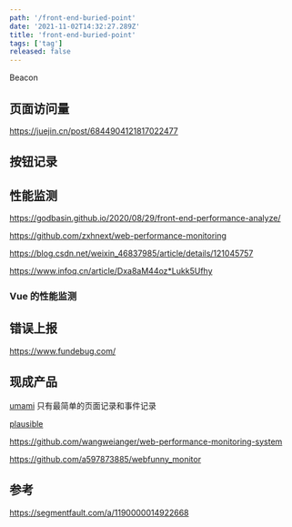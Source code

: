 ```yaml
---
path: '/front-end-buried-point'
date: '2021-11-02T14:32:27.289Z'
title: 'front-end-buried-point'
tags: ['tag']
released: false
---
```


Beacon

## 页面访问量

https://juejin.cn/post/6844904121817022477

## 按钮记录

## 性能监测

https://godbasin.github.io/2020/08/29/front-end-performance-analyze/

https://github.com/zxhnext/web-performance-monitoring

https://blog.csdn.net/weixin_46837985/article/details/121045757

https://www.infoq.cn/article/Dxa8aM44oz*Lukk5Ufhy

### Vue 的性能监测

## 错误上报

https://www.fundebug.com/

## 现成产品

[umami](https://umami.is/) 只有最简单的页面记录和事件记录

[plausible](https://plausible.io/)

https://github.com/wangweianger/web-performance-monitoring-system

https://github.com/a597873885/webfunny_monitor

## 参考

https://segmentfault.com/a/1190000014922668
